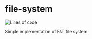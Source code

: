 # file-system

![Lines of code](https://tokei.rs/b1/github/GregoryKogan/file-system?style=for-the-badge)

Simple implementation of FAT file system 
